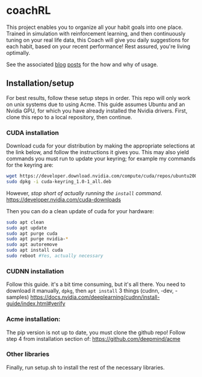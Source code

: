 # coachRL
This project enables you to organize all your habit goals into one place.
Trained in simulation with reinforcement learning, and then continuously tuning on your real life data, this Coach will give you daily suggestions for each habit, based on your recent performance! Rest assured, you're living optimally.

See the associated [blog](https://kjabon.github.io/blog/2023/CoachRLHighLevel/) [posts](https://kjabon.github.io/blog/tag/habits/) for the how and why of usage.

## Installation/setup

For best results, follow these setup steps in order. This repo will only work on unix systems due to using Acme. This guide assumes Ubuntu and an Nvidia GPU, for which you have already installed the Nvidia drivers. 
First, clone this repo to a local repository, then continue.

### CUDA installation
Download cuda for your distribution by making the appropriate selections at the link below, and follow the instructions it gives you.
This may also yield commands you must run to update your keyring; for example my commands for the keyring are:
```sh
wget https://developer.download.nvidia.com/compute/cuda/repos/ubuntu2004/x86_64/cuda-keyring_1.0-1_all.deb
sudo dpkg -i cuda-keyring_1.0-1_all.deb
```

However, *stop short of actually running the ```install``` command*.
https://developer.nvidia.com/cuda-downloads


Then you can do a clean update of cuda for your hardware:
```sh
sudo apt clean
sudo apt update
sudo apt purge cuda
sudo apt purge nvidia-*
sudo apt autoremove
sudo apt install cuda
sudo reboot #Yes, actually necessary
```

### CUDNN installation
Follow this guide. it's a bit time consuming, but it's all there.
You need to download it manually, ```dpkg```, then ```apt install``` 3 things (cudnn, -dev, -samples)
https://docs.nvidia.com/deeplearning/cudnn/install-guide/index.html#verify




### Acme installation:
The pip version is not up to date, you must clone the github repo!
Follow step 4 from installation section of: https://github.com/deepmind/acme

### Other libraries
Finally, run setup.sh to install the rest of the necessary libraries.

